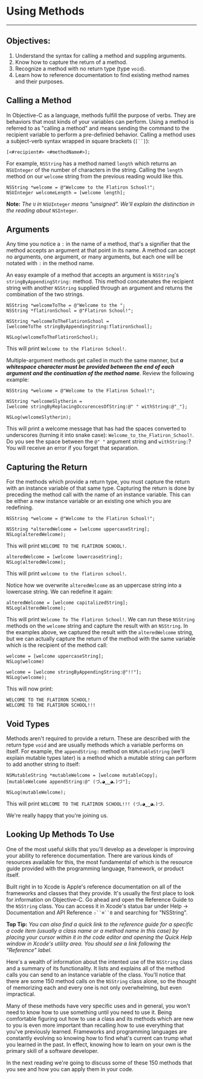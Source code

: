 # Using Methods
----
## Objectives:

1. Understand the syntax for calling a method and suppling arguments.
2. Know how to capture the return of a method.
3. Recognize a method with no return type (type `void`).
4. Learn how to reference documentation to find existing method names and their purposes.

## Calling a Method

In Objective-C as a language, methods fulfill the purpose of verbs. They are behaviors that most kinds of your variables can perform. Using a method is referred to as "calling a method" and means sending the command to the recipient variable to perform a pre-definied behavior. Calling a method uses a subject-verb syntax wrapped in square brackets (`[``]`):

```objc
[<#recipient#> <#methodName#>];
```

For example, `NSString` has a method named `length` which returns an `NSUInteger` of the number of characters in the string. Calling the `length` method on our `welcome` string from the previous reading would like this.

```objc
NSString *welcome = @"Welcome to the Flatiron School!";
NSUInteger welcomeLength = [welcome length];
```

**Note:** *The* `U` *in* `NSUInteger` *means "unsigned". We'll explain the distinction in the reading about* `NSInteger`.

## Arguments

Any time you notice a `:` in the name of a method, that's a signifier that the method accepts an argument at that point in its name. A method can accept no arguments, one argument, or many arguments, but each one will be notated with `:` in the method name.

An easy example of a method that accepts an argument is `NSString`'s `stringByAppendingString:` method. This method concatenates the recipient string with another `NSString` supplied through an argument and returns the combination of the two strings.


```objc
NSString *welcomeToThe = @"Welcome to the ";
NSString *flatironSchool = @"Flatiron School!";

NSString *welcomeToTheFlatironSchool = 
[welcomeToThe stringByAppendingString:flatironSchool];

NSLog(welcomeToTheFlatironSchool);
```
This will print `Welcome to the Flatiron School!`.

Multiple-argument methods get called in much the same manner, but ***a whitespace character must be provided between the end of each argument and the continuation of the method name***. Review the following example:

```objc
NSString *welcome = @"Welcome to the Flatiron School!";

NSString *welcomeSlytherin = 
[welcome stringByReplacingOccurencesOfString:@" " withString:@"_"];

NSLog(welcomeSlytherin);
```
This will print a welcome message that has had the spaces converted to underscores (turning it into snake case): `Welcome_to_the_Flatiron_School!`. Do you see the space between the `@" "` argument string and `withString:`? You will receive an error if you forget that separation.

## Capturing the Return

For the methods which provide a return type, you must capture the return with an instance variable of that same type. Capturing the return is done by preceding the method call with the name of an instance variable. This can be either a new instance variable or an existing one which you are redefining.

```objc
NSString *welcome = @"Welcome to the Flatiron School!";

NSString *alteredWelcome = [welcome uppercaseString];
NSLog(alteredWelcome);
```
This will print `WELCOME TO THE FLATIRON SCHOOL!`.

```objc
alteredWelcome = [welcome lowercaseString];
NSLog(alteredWelcome);
```
This will print `welcome to the flatiron school!`.

Notice how we overwrite `alteredWelcome` as an uppercase string into a lowercase string. We can redefine it again:

```objc
alteredWelcome = [welcome capitalizedString];
NSLog(alteredWelcome);
```
This will print `Welcome To The Flatiron School!`.  We can run these `NSString` methods on the `welcome` string and capture the result with an `NSString`. In the examples above, we captured the result with the `alteredWelcome` string, but we can actually capture the return of the method with the same variable which is the recipient of the method call:

```objc
welcome = [welcome uppercaseString];
NSLog(welcome)

welcome = [welcome stringByAppendingString:@"!!"];
NSLog(welcome);
```
This will now print:

```objc
WELCOME TO THE FLATIRON SCHOOL!
WELCOME TO THE FLATIRON SCHOOL!!!
```

## Void Types

Methods aren't required to provide a return. These are described with the return type `void` and are usually methods which a variable performs on itself. For example, the `appendString:` method on `NSMutableString` (we'll explain mutable types later) is a method which a mutable string can perform to add another string to itself:

```objc
NSMutableString *mutableWelcome = [welcome mutableCopy];
[mutableWelcome appendString:@" (づ｡◕‿‿◕｡)づ"];

NSLog(mutableWelcome);
```

This will print `WELCOME TO THE FLATIRON SCHOOL!!! (づ｡◕‿‿◕｡)づ`.

We're really happy that you're joining us.

## Looking Up Methods To Use

One of the most useful skills that you'll develop as a developer is improving your ability to reference documentation. There are various kinds of resources available for this, the most fundamental of which is the resource guide provided with the programming language, framework, or product itself.

Built right in to Xcode is Apple's reference documentation on all of the frameworks and classes that they provide. It's usually the first place to look for information on Objective-C. Go ahead and open the Reference Guide to the `NSString` class. You can access it in Xcode's status bar under Help -> Documentation and API Reference `⇧``⌘``0` and searching for "NSString". 

**Top Tip:** *You can also find a quick link to the reference guide for a specific a code item (usually a class name or a method name in this case) by placing your cursor within it in the code editor and opening the Quick Help window in Xcode's utility area. You should see a link following the "Reference" label.*

Here's a wealth of information about the intented use of the `NSString` class and a summary of its functionality. It lists and explains all of the method calls you can send to an instance variable of the class. You'll notice that there are some 150 method calls on the `NSString` class alone, so the thought of memorizing each and every one is not only overwhelming, but even impractical. 

Many of these methods have very specific uses and in general, you won't need to know how to use something until you need to use it. Being comfortable figuring out how to use a class and its methods which are new to you is even more important than recalling how to use everything that you've previously learned. Frameworks and programming languages are constantly evolving so knowing how to find what's current can trump what you learned in the past. In effect, knowing how to learn on your own is the primary skill of a software developer.

In the next reading we're going to discuss some of these 150 methods that you see and how you can apply them in your code.